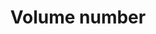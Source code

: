 ---
title: 'Volume number'
field: 'is.extent.volume'
slug: 'global-volume-number'
description: 'Journal article volume number'
required: False
module: 'Form'
cluster: 'Global'
policy: 'Free value. Single value only.'
---